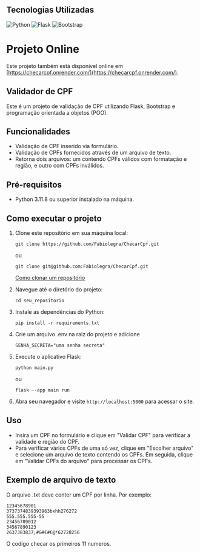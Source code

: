 ## Tecnologias Utilizadas
![Python](https://img.shields.io/badge/python-3670A0?style=for-the-badge&logo=python&logoColor=ffdd54)
![Flask](https://img.shields.io/badge/flask-%23000.svg?style=for-the-badge&logo=flask&logoColor=white)
![Bootstrap](https://img.shields.io/badge/bootstrap-%238511FA.svg?style=for-the-badge&logo=bootstrap&logoColor=white)
# Projeto Online

Este projeto também está disponível online em [https://checarcpf.onrender.com/](https://checarcpf.onrender.com/).

## Validador de CPF

Este é um projeto de validação de CPF utilizando Flask, Bootstrap e programação orientada a objetos (POO).

## Funcionalidades

- Validação de CPF inserido via formulário.
- Validação de CPFs fornecidos através de um arquivo de texto.
- Retorna dois arquivos: um contendo CPFs válidos com formatação e região, e outro com CPFs inválidos.

## Pré-requisitos

- Python 3.11.8 ou superior instalado na máquina.

## Como executar o projeto

1. Clone este repositório em sua máquina local:

    ```
    git clone https://github.com/Fabiolegra/ChecarCpf.git
    ```
    
    ou
    
    ```
    git clone git@github.com:Fabiolegra/ChecarCpf.git
    ```
    
    [Como clonar um repositório](https://docs.github.com/pt/repositories/creating-and-managing-repositories/cloning-a-repository?tool=desktop)

2. Navegue até o diretório do projeto:

    ```
    cd seu_repositorio
    ```

3. Instale as dependências do Python:

    ```
    pip install -r requirements.txt
    ```
4. Crie um arquivo .env na raiz do projeto e adicione
   
   ```
   SENHA_SECRETA="uma senha secreta"
   ```

5. Execute o aplicativo Flask:

    ```
    python main.py
    ```
    ou 
    ```
    flask --app main run
    ```
6. Abra seu navegador e visite `http://localhost:5000` para acessar o site.

## Uso

- Insira um CPF no formulário e clique em "Validar CPF" para verificar a validade e região do CPF.
- Para verificar vários CPFs de uma só vez, clique em "Escolher arquivo" e selecione um arquivo de texto contendo os CPFs. Em seguida, clique em "Validar CPFs do arquivo" para processar os CPFs.

## Exemplo de arquivo de texto

O arquivo .txt deve conter um CPF por linha. Por exemplo:

```
12345678901
3737374839393963bxhh276272
555.555.555-55
23456789012
34567890123
2637383837;#&#€#€@*62728256
```
O codigo checar os primeiros 11 numeros.